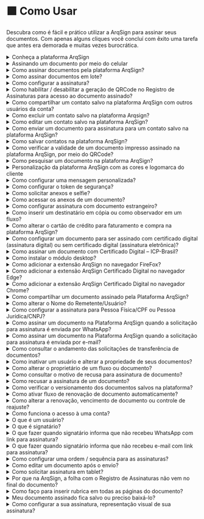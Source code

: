 # 🟪 Como Usar

Descubra como é fácil e prático utilizar a ArqSign para assinar seus documentos. Com apenas alguns cliques você concluí com êxito uma tarefa que antes era demorada e muitas vezes burocrática.

<details>

<summary>Conheça a plataforma ArqSign</summary>

**Conhecendo a Plataforma**

Acesse a plataforma de Assinatura e configure a sua Assinatura Eletrônica.

Do lado esquerdo da tela temos todos os menus disponíveis, separados por grupos: Caixa Postal, Diretórios e Administração. É importante destacar que esses menus serão apresentados conforme nível de permissão de cada usuário. Clique na imagem para ampliar.

![](<../.gitbook/assets/image (3) (1).png>)

**CAIXA POSTAL:** Neste grupo estão concentrados os menus referentes ao processo de tramitação dos documentos. Clique na imagem para ampliar.

![](<../.gitbook/assets/image (4).png>)

**DIRETÓRIOS:** Neste grupo temos o menu Documentos. Ele é considerado um repositório de armazenamento dos documentos tramitados pela plataforma, ou seja, aqui são encontrados todos os documentos com processo de assinatura concluído. Clique na imagem para ampliar.

![](<../.gitbook/assets/image (5).png>)

**ADMINISTRAÇÃO:** Neste grupo temos as configurações de conta, usuários e grupo de usuários.

![](<../.gitbook/assets/image (6).png>)

</details>

<details>

<summary>Assinando um documento por meio do celular</summary>

1\. O processo de assinatura em lote também pode ser realizado diretamente pelo celular, e ocorre da mesma forma como na plataforma.

2\. A opção de “Assinatura em Lote” é apresentada, assim como a lista de documentos pendentes de assinatura para seleção. Feita a seleção dos documentos, clique no ícone “Assinatura em Lote”.

![](<../.gitbook/assets/image (7).png>)

3. Preencha os dados solicitados.

![](<../.gitbook/assets/image (8).png>)

4. Defina a representação visual (Estilo de Assinatura).

![](<../.gitbook/assets/image (9).png>)

5. Acompanhe o progresso das assinaturas.

![](<../.gitbook/assets/image (10).png>)

6. Será apresentado o informativo do processo concluído.

![](<../.gitbook/assets/image (11).png>)

7. Concluído o processo de assinatura por todos os responsáveis, o documento final pode ser consultado no ArqGED, pois ele será mantido no fluxo.

</details>

<details>

<summary>Como assinar documentos pela plataforma ArqSign?</summary>

[Clique aqui e confira como realizar a assinatura de documentos por meio da plataforma ArqSign.](../assinatura-de-documentos.md)

</details>

<details>

<summary>Como assinar documentos em lote?</summary>

[Clique aqui e confira como realizar a assinatura de documentos em lote por meio da plataforma ArqSign.](../menu-superior/assinatura-em-lote.md)

</details>

<details>

<summary>Como configurar a assinatura?</summary>

1. Acesse a plataforma de Assinatura e configure a sua Assinatura Eletrônica.
2. Depois de logado, clique sobre o seu nome no canto superior direito.
3. Clique em “Meu Perfil”.

![](<../.gitbook/assets/image (12).png>)

**Aba “Meus Dados”**

1\. Certifique-se que seus dados estejam todos atualizados. Caso deseje alterar algo, clique em “Editar” para habilitar os campos de edição.

![](<../.gitbook/assets/image (13).png>)

**Aba “Meus Contatos”**

Nesta aba é possível manter uma lista com os contatos mais usados na plataforma.

1\. Nesta aba é possível “Salvar os destinatários de um documento enviado para assinatura em minha lista de contatos”.

2\. Clicando no ícone “+” é possível adicionar contatos. Ao clicar nesta opção é habilitada uma tela destinada ao cadastro de um novo contato para incluir na lista. Informados os dados do contato, clique “Salvar” ou “Salvar e Fechar”.

![](<../.gitbook/assets/image (14).png>)

**Ícones – Aba “Meus Contatos”**

![](<../.gitbook/assets/image (15).png>)

**Aba “Estilo de Assinatura”**

1\. Nesta aba realize o cadastro das assinaturas que usará nos processos de assinatura de documentos. Clique em “Editar” para habilitar os campos.

2\. Passe pelas três opções existentes. Logo após concluir, clique em “Salvar”.

![](<../.gitbook/assets/image (16).png>)

**Aba “Certificado Digital”**

1\. Nesta aba é possível carregar certificados digitais na nuvem, armazenando na Plataforma ArqSign. Estes certificados armazenados serão listados no momento em que o usuário logado estiver assinando um documento com o tipo de assinatura Certificado Digital (ICP).

![](<../.gitbook/assets/image (17).png>)

**Aba “Solicitações”**

1\. Na aba Solicitações o usuário pode consultar as solicitações de transferência de proprietário do documento. Por exemplo, se na caixa de entrada o usuário alterar o proprietário do documento, a movimentação ficará registrada na aba “Solicitações”.

![](<../.gitbook/assets/image (18).png>)

</details>

<details>

<summary>Como habilitar / desabilitar a geração de QRCode no Registro de Assinaturas para acesso ao documento assinado?</summary>

Para padronizar a configuração de geração de QRCode no Registro de assinaturas para uma conta, você deverá ser um usuário com perfil Administrador Global ou Administrador da Conta e seguir os seguintes passos:

* Acesse: Administração > Conta > Configurações > Documentos;
* Clique em “Editar”;
* Em “Configurações sobre a Disponibilização do Documento Assinado aos destinatários” habilite ou desabilite a geração de QRCode no Registro de assinaturas conforme sua preferência;
* Clique em Salvar.

Essa alteração repercute para conta.

Caso necessário, um usuário com qualquer perfil pode alterar a configuração padrão desta funcionalidade apenas para um determinado fluxo. Para isso, basta seguir os seguintes passos:

* Clicar em “Novo Documento”;
* Fazer o upload de um novo documento;
* Clicar em “Configurações Avançadas”;
* Habilitar ou desabilitar a geração de QRCode de acesso do documento no Registro de Assinaturas;
* Clicar em “Aplicar”.

</details>

<details>

<summary>Como compartilhar um contato salvo na plataforma ArqSign com outros usuários da conta?</summary>

No Menu “Meu perfil” opção “Meus contatos”, selecione o contato.

O sistema exibe os dados do registro no modo de visualização e os respectivos botões de ação conforme a permissão do usuário em questão.

As opções de ação exibidas poderão ser:

– Para contatos do usuário logado na conta logada: Novo, Editar e Cancelar.

– Para contatos compartilhados por outros usuários ativos na conta logada: Novo e Cancelar.

Para compartilhar um contato, escolha a opção “Editar”, marque a opção de compartilhamento e clique em Salvar.

</details>

<details>

<summary>Como excluir um contato salvo na plataforma Arqsign?</summary>

No Menu “Meu perfil” opção “Meus contatos”, selecione o contato.

O sistema exibe os dados do registro no modo de visualização e os respectivos botões de ação conforme a permissão do usuário em questão.

As opções de ação exibidas poderão ser:

– Para contatos do usuário logado na conta logada: Novo, Editar e Cancelar.

– Para contatos compartilhados por outros usuários ativos na conta logada: Novo e Cancelar.

Para excluir um contato, escolha a opção “Excluir” e confirme a exclusão.

</details>

<details>

<summary>Como editar um contato salvo na plataforma ArqSign?</summary>

No Menu “Meu perfil” opção “Meus contatos”, selecione o contato.

O sistema exibe os dados do registro no modo de visualização e os respectivos botões de ação conforme a permissão do usuário em questão.

As opções de ação exibidas poderão ser:

– Para contatos do usuário logado na conta logada: Novo, Editar e Cancelar.

– Para contatos compartilhados por outros usuários ativos na conta logada: Novo e Cancelar.

Para editar um contato, escolha a opção “Editar”, faça a edição e clique em Salvar.

</details>

<details>

<summary>Como enviar um documento para assinatura para um contato salvo na plataforma ArqSign?</summary>

Para enviar um documento para assinatura para um contato salvo na Plataforma ArqSign no seu usuário ou compartilhado por outro usuário, siga os seguintes passos:

1. Clique em “Novo Documento”, insira o documento e execute as configurações necessárias relativas ao documento;
2. Na parte de configuração dos Destinatários, clique no botão![](https://cdn.arquivar.com.br/wp-content/uploads/2023/06/Imagem1.png)
3. A Plataforma exibirá um Grid de consulta com todos os contatos do usuário logado que estão relacionados com a conta logada, ordenados alfabeticamente pela coluna nome e na sequência todos os contatos dos outros usuários ativos da conta logada, que tenham sido marcados para serem compartilhados com todos os usuários da conta, ordenados alfabeticamente pela coluna nome.
4. Escolha o(s) destinatário(s) e clique em “Adicionar Destinatários”.
5. Configure o Tipo de Assinatura Eletrônica para cada destinatário;
6. Configure token de segurança ou mensagem privada para cada destinatário se for o caso e siga os próximos passos para envio do documento para assinatura.

</details>

<details>

<summary>Como salvar contatos na plataforma ArqSign?</summary>

Para salvar contatos na Plataforma ArqSign siga os seguintes passos:

1. Acesse o menu “Meu Perfil”
2. Acesse a opção “Meus contatos”
3. Para inserir um contato, clique no botão +, insira os dados, escolha se quer compartilhar o contato com todos os usuários da conta e clique em Salvar.
4. Para que que todos os contatos para os quais você enviar um documento para assinatura a partir de agora sejam automaticamente salvos, habilite o botão “Salvar os destinatários de um documento enviado para assinatura em minha lista de contatos”.

O Nome e o E-mail/WhatsApp do(s) destinatário(s) será(ão) salvo(s) como contato(s) do usuário na conta. Os contatos terão relação com a conta em que o usuário está logado. Ou seja, quando este usuário logar em outra conta, os contatos serão diferentes.

Regras:

Não é permitido cadastrar contato com o mesmo E-mail de um contato já cadastrado que:

– Seja contado do usuário logado na conta, em questão.

– Esteja relacionado a outros usuários ativos da conta logada e que estejam sendo compartilhado na conta.

Somente é permitido cadastrar contato do tipo e-mail com um e-mail válido.

Não é permitido cadastrar contato com mesmo Telefone de um contato já cadastrado que:

– Seja contado do usuário logado na conta, em questão.

– Esteja relacionado a outros usuários ativos da conta logada e que estejam sendo compartilhado na conta.

Somente é permitido cadastrar contato do WhatsApp com um número de telefone válido.

O campo “Compartilhar com todos os usuários da conta.” é de preenchimento opcional para o usuário informar se o contato que está sendo criado será compartilhado, ou não, com outros contatos da conta.&#x20;

Para entender melhor, clique no link e assista ao vídeo explicativo: [https://youtu.be/b73Cu1HCaWA](https://youtu.be/b73Cu1HCaWA)

</details>

<details>

<summary>Como verificar a validade de um documento impresso assinado na plataforma ArqSign, por meio do QRCode?</summary>

Se você tem um documento impresso que foi assinado através da plataforma ArqSign e precisa verificar sua validade, existem alguns itens de segurança que você pode verificar conforme abaixo:

1. Localize nas páginas do documento assinado através da Plataforma ArqSign uma marca d’água com o “**ID do documento”** no canto superior esquerdo;
2. Confirme que o “**ID do documento**” é o mesmo em todas as páginas e no Registro de Assinaturas.
3. Toda vez que um documento é assinado através da Plataforma ArqSign, um arquivo com o nome de “Registro de Assinaturas” é gerado. O “Registro de Assinaturas” contém:

a) A identificação do documento a que pertence, ou seja, o “**ID do documento**”;

b) O **Hash** do documento (comprovação de integridade do documento);

c) Informações sobre o **Remetente, data de criação e envio**;

d) **Status** do documento, **tamanho**, **quantidade de páginas e assinaturas**;

e) **QRCode** que dá **acesso ao documento na Plataforma ArqSign**\*;

f) **Link** que dá **acesso ao documento na Plataforma ArqSign**\*;

g) **Detalhamento de todas as assinaturas contendo:**

I. Nome

II. E-mail

III. Documento

IV. Nível de segurança

V. Certificado ICP-Brasil utilizado

VI. Data e hora

VII. IP do dispositivo

VIII. Geolocalização

h) Trilha de auditoria percorrida por cada participante do Fluxo de assinaturas detalhada através dos eventos:

I. Lido – por qual signatário, data e hora, IP e Geolocalização

II. Assinatura Online – por qual signatário, data e hora, IP e Geolocalização.

4\. Caso você queira verificar a validade jurídica do documento no Portal ITI ou Adobe, acesse o documento através do QRCode.

\*Ao acessar o documento na Plataforma ArqSign via **QRCode ou link,** você poderá:

* Baixar o documento e o “Registro de Assinaturas”;
* Exibir o histórico (trilha de auditoria);
* Exibir o Termo de aceite para assinatura eletrônica;
* Verificar os detalhes das assinaturas.

</details>

<details>

<summary>Como pesquisar um documento na plataforma ArqSign?</summary>

Localizar um documento na na Plataforma ArqSign é super prático, basta seguir as instruções abaixo:

Primeiro, encontre a Caixa onde o documento está localizado. Todas as caixas (Caixa de entrada, Enviados, Rascunhos, Excluídos, Renovações) têm a funcionalidade de pesquisa, que aparece como “Filtrar”.&#x20;

Clique no campo “Filtrar”.&#x20;

As opções de pesquisa serão exibidas.&#x20;

Insira as informações de pesquisa nos campos desejados, como o nome do signatário, status, pasta do documento ou data de conclusão.&#x20;

Clique em “Filtrar”.&#x20;

Todos os documentos correspondentes às informações inseridas nos filtros serão exibidos.&#x20;

Para cancelar o filtro, basta clicar no “X” que aparece no canto direito do campo “Filtrar”.&#x20;

Vi como é fácil? Agora você pode localizar seus documentos na Plataforma ArqSign de forma rápida e eficiente!&#x20;

</details>

<details>

<summary>Personalização da plataforma ArqSign com as cores e logomarca do cliente</summary>

Na plataforma ArqSign, as notificações (e-mails e mensagens de WhatsApp) para os remetentes e destinatários podem ter os seguintes layouts:&#x20;

1. Layout Padrão da Plataforma ArqSign ou&#x20;
2. Layout com suas cores e logomarca.&#x20;

Os itens disponíveis para personalização são:&#x20;

* Cabeçalho&#x20;
* Cor do texto superior&#x20;
* Cor do botão do e-mail ou mensagem de WhatsApp&#x20;

Para personalizar as notificações da Plataforma ArqSign, basta que o Administrador da conta acesse: Administração > Conta > Configurações > Outros e seguir os seguintes passos:&#x20;

1. No canto inferior direito clique em editar;&#x20;
2. Em “Notificações Personalizas”, altere para Ativado;&#x20;
3. Em “Notificações por E-mail”, execute as seguintes etapas:&#x20;

* insira uma imagem para o cabeçalho das mensagens com as dimensões descritas no campo;&#x20;
* escolha a cor de destaque para o texto do e-mail.&#x20;

&#x20;     4\. Em “Notificações por WhatsApp”, execute a seguinte etapa:&#x20;

* Insira uma imagem para cabeçalho das mensagens com as dimensões descritas no campo.&#x20;

&#x20;     5\. Se quiser visualizar as notificações com as mudanças que você fez clique em “Visualizar Notificação”;&#x20;

&#x20;     6\. Quando todos os ajustes estiverem ok, clique em “Salvar”.&#x20;

![](../.gitbook/assets/image.png)

Notificação padrão:

![](<../.gitbook/assets/image (1).png>)

Exemplo de notificação personalizada simulação:

![](<../.gitbook/assets/image (2).png>)

</details>

<details>

<summary>Como configurar uma mensagem personalizada?</summary>

1. Clique em ‘Novo Documento’
2. Selecione o documento que deseja encaminhar e informe os dados do signatário como nome, e-mail etc.
3. Abaixo dessas informações haverá um símbolo de ‘mensagem’ ![](https://cdn.arquivar.com.br/wp-content/uploads/2023/04/carta.jpg), onde ao clicar abrirá uma aba de mensagem personalizada.
4. Na aba de mensagem personalizada é possível informar o assunto e a mensagem que deseja enviar somente para o signatário selecionado. Os demais signatários receberão a mensagem padrão.

</details>

<details>

<summary>Como configurar o token de segurança?</summary>

1. Clique em ‘Novo Documento’
2. Selecione o documento que deseja encaminhar e informe os dados do signatário como nome, e-mail etc.
3. Abaixo dessas informações haverá um símbolo de um ‘cadeado’![](https://cdn.arquivar.com.br/wp-content/uploads/2023/04/cadeado.jpg), onde ao clicar abrirá uma aba de segurança.
4. Na aba de segurança é possível gerar o código ‘Automaticamente ou Manual’ e informar o e-mail, SMS, Whatsapp ou nenhum meio em que deseja encaminhar o token.
5. Após essas configurações o token de segurança será enviado através do meio selecionado quando o signatário clicar para acessar o documento ou se você não selecionou nenhum meio você poderá informar para o signatário.

</details>

<details>

<summary>Como solicitar anexos e selfie?</summary>

1. Clique em ‘Novo Documento’
2. Selecione o documento que deseja encaminhar e configure os destinatários e avance
3. Configure o campo de assinatura do destinatário, caso deseje solicite as informações complementares como Nome e Documento
4. No canto direito role a tela e o menu de Anexos irá aparecer, selecione o checkbox para permitir que o signatário anexe um documento.
5. Informe o documento que deseja que o signatário encaminhe e se deseja que o anexo seja obrigatório para a conclusão do processo de assinatura daquele documento.
6. Você também pode configurar se permite que todos os signatários acessem o anexo ou não.

Quando o destinatário receber o documento para assinar ele deverá proceder da seguinte forma:

1. Assinar o documento e preencher dados solicitados;
2. Clicar na solicitação de Selfie;
3. Acessar a câmera do celular ou computador;
4. Fazer a foto conforme solicitado;
5. Escolher a foto como anexo;
6. Clicar em “Assinar e concluir”.

</details>

<details>

<summary>Como acessar os anexos de um documento?</summary>

1. Localize o documento que deseja visualizar o anexo.
2. Clique duas vezes sobre o documento.
3. No canto direito, junto aos signatários dos documentos, é possível realizar o download do anexo.

</details>

<details>

<summary>Como configurar assinatura com documento estrangeiro?</summary>

Para configurar assinatura solicitando um documento estrangeiro, siga os seguintes passos:

1. Depois de fazer o upload do documento;
2. Inserir os destinatários e clicar em ‘avançar”;
3. Na tela “configurar campos” você irá configurar a coleta de assinaturas dos destinatários;
4. Selecione o destinatário no topo da tela;
5. No canto direito, selecione o tipo de assinatura para Pessoa física;
6. Logo abaixo, há a configuração de “Informações complementares de assinatura”;
7. Selecione o check box “Nome do Signatário”;
8. Selecione o check box “Documento do Signatário”;
9. Na caixa “Documento”, escolha “outro”;
10. Na caixa abaixo especifique o documento que deseja solicitar e se quiser configure nas demais caixas os tipos de caracteres válidos e a quantidade de caracteres para validação.

</details>

<details>

<summary>Como inserir um destinatário em cópia ou como observador em um fluxo?</summary>

Na Plataforma ArqSign é possível colocar uma pessoa em cópia ou como observador em um fluxo. Desta forma, ao final do processo de assinatura, essa pessoa ou pessoas receberão o documento assinado.

Para fazer esta configuração proceda da seguinte forma:

1. Clique em “Novo documento”;
2. Faça o upload do documento a ser assinado e as devidas configurações para o documento;
3. Em “Destinatários” configure o campo “Este destinatário irá” como “Receber uma cópia”;
4. Prossiga com as demais configurações.

</details>

<details>

<summary>Como alterar o cartão de crédito para faturamento e compra na plataforma ArqSign?</summary>

Você pode alterar o seu cartão de crédito para faturamento e compras na Plataforma ArqSign, seguindo o seguinte passo a passo:

1\) Vá até o menu “Administração”;

2\) Clique em “Conta”;

3\) Clique em “Faturamento e Uso”;

4\) Clique em “Alterar a forma de pagamento”.

</details>

<details>

<summary>Como configurar um documento para ser assinado com certificado digital (assinatura digital) ou sem certificado digital (assinatura eletrônica)?</summary>

Na Plataforma Arqsign, ao configurar um fluxo de assinaturas você pode determinar qual tipo de assinatura deverá ser executada por destinatário escolhendo entre:

**a) Assinatura eletrônica** (A ArqSign produz assinaturas eletrônicas avançadas com validade jurídica de acordo com MP 2.200-2 de 24/08/2001 e Lei 14.063 de 23/11/2020);

**b) Certificado digital – ICP-Brasil** (A ArqSign produz assinaturas digitais qualificadas de acordo com MP 2.200-2 de 24/08/2001 e Lei 14.063 de 23/11/2020);

**c) Certificado digital – Outros** (A ArqSign produz assinaturas eletrônicas e digitais através de outros certificados).

Para determinar o tipo de assinatura siga o seguinte passo a passo:

1. Após fazer o upload do documento e configurações necessárias para o documento, siga para a configuração dos destinatários;
2. Ao configurar um destinatário, no campo “Tipo de assinatura” escolha uma das opções conforme descrição acima;
3. Pronto! Agora é só configurar os demais destinatários e a posição de assinatura no documento e enviar.

</details>

<details>

<summary>Como assinar um documento com Certificado Digital – ICP-Brasil?</summary>

Na Plataforma ArqSign, o remetente de documentos pode determinar o tipo de assinatura que o destinatário deverá executar escolhendo entre uma das opções abaixo:

**a) Assinatura eletrônica** (A ArqSign produz assinaturas eletrônicas avançadas com validade jurídica de acordo com MP 2.200-2 de 24/08/2001 e Lei 14.063 de 23/11/2020);

**b) Certificado digital – ICP-Brasil** (A ArqSign produz assinaturas digitais qualificadas de acordo com MP 2.200-2 de 24/08/2001 e Lei 14.063 de 23/11/2020);

**c) Certificado digital – Outros** (A ArqSign produz assinaturas eletrônicas e digitais através de outros certificados).

Se você recebeu um documento para assinar via Plataforma ArqSign e precisa assinar com Certificado Digital pela primeira vez, siga os seguintes passos:

* Abra o documento, leia e se aceitar, clique sobre o local destinado para assinatura;
* Execute a assinatura no formato de sua preferência;
* Preencha os dados solicitados;
* Dê o ok no “Termo de aceite” para assinatura eletrônica;
* Clique em “Assinar e concluir”;
* Ao clicar em “Assinar e concluir”, aparecerá um pop-up informando que a assinatura solicitada deverá ser executada com certificado digital;
* Selecione qual certificado será utilizado para assinar o documento através das opções: 1) Certificados que foram inseridos na ArqSign e estão salvos na nuvem e 2) Certificados salvos no computador de quem está assinando o documento.

![](<../.gitbook/assets/image (19).png>)

* Para assinatura com Certificado inserido na Plataforma, clique na opção indicada;
* Para assinatura com Certificado digital instalado em sua máquina você deverá seguir os passos indicados no pop-up para:
  1. Adicionar a extensão ArqSign para seu navegador.
  2. Instalar o módulo desktop.

</details>

<details>

<summary>Como instalar o módulo desktop?</summary>

1\) Ao executar a instalação do Módulo Desktop, o Microsoft defender SmartScreen, a princípio, impede a instalação do módulo, pelo fato do módulo não ser um aplicativo presente na Microsoft Store. Para dar sequência na instalação deve-se clicar em Mais informações.

2\) Após clicar em Mais informações, deve-se clicar no botão Executar assim mesmo.

3\) Após isto, deve-se seguir o processo de instalação e clicar no botão Concluir, ao término da instalação, e o Módulo Desktop já estará ativo no computador.

</details>

<details>

<summary>Como adicionar a extensão ArqSign no navegador FireFox?</summary>

1\) Quando um signatário de um documento que exige um certificado digital, seja ICP-Brasil ou outro qualquer, clicar no botão Assinar e Concluir, será aberta a modal para seleção de qual certificado será utilizado para assinar o documento.

2\) Nesta modal, existem duas seções, uma referente aos certificados que foram inseridos na ArqSign e estão salvos na nuvem e outra referente aos certificados salvos no computador de quem está assinando o documento. Nesta segunda seção, caso o módulo desktop e o plugin da ArqSign para o navegador não estejam instalados ainda, terá um link disponível para instalação.

3\) Ao clicar no link, duas ações serão executadas ao mesmo tempo, a primeira é o download do instalador do Módulo Desktop (No Firefox é solicitada uma confirmação para iniciar o download). Deve-se aguardar o download ser concluído e seguir os passos do Tutorial Instalação Módulo Desktop.

4\) A outra ação é a abertura de uma nova aba no navegador, na Firefox Browser Add-ons, com o plugin da ArqSign.

5\) Ao clicar no botão Adicionar ao Firefox, será aberta uma notificação para a confirmação da adição da extensão no navegador.

6\) Ao clicar em Adicionar, aparecerá uma notificação informando que a extensão foi adicionada ao navegador. Após isto, a aba do Firefox Browser Add-ons pode ser fechada.

7\) Após a adição do plugin no navegador, caso o Módulo Desktop ainda não tenha sido instalado, a aplicação ainda indicará um link para download do mesmo.

8\) Com as duas instalações concluídas, a modal será atualizada, listando os certificados salvos no computador do usuário.

9\) No Windows, ao clicar no botão Concluir, pode ser solicitada a permissão para que o plugin acesse os certificados, neste ponto, deve-se clicar em Permitir para liberar a utilização dos certificados digitais.

</details>

<details>

<summary>Como adicionar a extensão ArqSign Certificado Digital no navegador Edge?</summary>

1\) Quando um signatário de um documento que exige um certificado digital, seja ICP-Brasil ou outro qualquer, clicar no botão Assinar e Concluir, será aberto um pop-up para seleção de qual certificado será utilizado para assinar o documento.

2\) Neste pop-up, existem duas seções: uma referente aos certificados que foram inseridos na ArqSign e estão salvos na nuvem e outra referente aos certificados salvos no computador de quem está assinando o documento. Nesta segunda seção, caso o módulo desktop e o plugin da ArqSign para o navegador não estejam instalados ainda, terá um link disponível para instalação.

3\) No Microsoft Edge, ao clicar no link disponível, pode acontecer o bloqueio de pop-up.

4\) Caso isto aconteça, deve-se clicar no ícone de bloqueio de pop-ups, ao lado do URL da página.

5\) Ao clicar no ícone, deve-se permitir pop-ups para a página da ArqSign.

6\) Após o desbloqueio dos pop-ups, deve-se clicar no link disponível novamente. Ao clicar no link, duas ações serão executadas ao mesmo tempo, a primeira é o download do instalador do Módulo Desktop. Deve-se aguardar o download ser concluído e seguir os passos do Tutorial Instalação Módulo Desktop. A segunda é a abertura de uma aba da Microsoft Store com o plugin da ArqSign.

7\) Ao clicar no botão Obter, será aberta uma notificação para a confirmação da adição da extensão no navegador.

8\) Ao clicar em Adicionar extensão, aparecerá uma notificação informando que a extensão foi adicionada ao navegador. Após isto, a aba do Microsoft Store pode ser fechada.

9\) Após a adição do plugin no navegador, caso o Módulo Desktop ainda não tenha sido instalado, a aplicação ainda indicará um link para download dele.

10\) Com as duas instalações concluídas, a modal será atualizada, listando os certificados salvos no computador do usuário.

11\) No Windows, ao clicar no botão Concluir, pode ser solicitada a permissão para que o plugin acesse os certificados, neste ponto, deve-se clicar em Permitir para liberar a utilização dos certificados digitais.

</details>

<details>

<summary>Como adicionar a extensão ArqSign Certificado Digital no navegador Chrome?</summary>

Caso você vá assinar um documento com um Certificado ICP-Brasil A3 por exemplo que está instalado em sua máquina, ao clicar em “Assinar e concluir” será apresentado um pop-up com instruções para adição da extensão ArqSign no Chrome e para instalação do módulo desktop. Siga os passos abaixo para efetuar essas configurações:

1. Clique no link indicado para abrir a loja no navegador;
2. A extensão ArqSign Certificado Digital será exibida;
3. Clique em “Usar no Chrome”;
4. Ao clicar no botão Usar no Chrome, será aberta uma notificação para a confirmação da adição da extensão no navegador. Clique em adicionar extensão;
5. Ao clicar em Adicionar extensão, aparecerá uma notificação informando que a extensão foi adicionada ao navegador. Após isto, a aba do Chrome Web Store pode ser fechada.
6. Após a adição do plugin no navegador, caso o Módulo Desktop ainda não tenha sido instalado, a aplicação ainda indicará um link para download dele;
7. No caso de o Módulo Desktop não ter sido instalado ainda, um pop-up aparecerá com uma opção para instalação ou atualização do Módulo Desktop em seu computador.
8. Clique no link indicado para fazer o download;
9. Localize o arquivo instalador do módulo baixado e execute-o para instalação;
10. Ao executar a instalação do Módulo Desktop, o Microsoft defender SmartScreen, a princípio, impede a instalação do módulo, pelo fato do módulo não ser um aplicativo presente na Microsoft Store. Para dar sequência na instalação deve-se clicar em Mais informações;
11. Após clicar em Mais informações, deve-se clicar no botão Executar assim mesmo;
12. Clique em Instalar;
13. Após finalizar a instalação, clique em concluir
14. O pop-up será atualizado e solicitará que você escolha o certificado digital que deseja utilizar;
15. Escolha o certificado e siga com a assinatura;
16. No Windows, ao clicar no botão Concluir, pode ser solicitada a permissão para que o plugin acesse os certificados. Clique em “Permitir “para liberar a utilização dos certificados digitais.

</details>

<details>

<summary>Como compartilhar um documento assinado pela Plataforma ArqSign?</summary>

* Faça o login em sua conta ArqSign pelo link: [https://app.arqsign.com/auth/login](https://app.arqsign.com/auth/login);
* Clique em ‘Enviados’;
* Localize o documento que deseja compartilhar;
* Após localizar o documento clique no drop down do lado direito e escolha “Compartilhar”;
* Uma nova aba abrirá para que você escolha se o link de compartilhamento terá validade indeterminada ou até a data que deseja;
* Você também pode escolher “permitir visualizar os anexos públicos dos signatários do documento” caso aquele documento possua;
* Clique em ‘Compartilhar’ e um link será gerado;
* Você tem a opção de copiar o link e encaminhar do jeito que desejar ou encaminhar por email diretamente da plataforma informando um assunto e mensagem.

</details>

<details>

<summary>Como alterar o Nome do Remetente/Usuário?</summary>

Depois que um usuário é criado, ele mesmo pode alterar os dados abaixo do seu perfil:

![](<../.gitbook/assets/image (20).png>)

Essa alteração vai refletir nas notificações de solicitação de assinatura que o usuário envia.

![](<../.gitbook/assets/image (21).png>)

Os passos para alteração são:&#x20;

1. Acesse no canto superior direito da plataforma o menu com o seu nome de usuário atual;&#x20;
2. Clique em “Meu Perfil”;&#x20;
3. Na aba “Meus dados” clique em “Editar”;&#x20;
4. Edite os campos necessários;&#x20;
5. Clique em “Salvar”.&#x20;

</details>

<details>

<summary>Como configurar a assinatura para Pessoa Física/CPF ou Pessoa Jurídica/CNPJ?</summary>

Na plataforma ArqSign, você pode escolher se o documento será assinado por uma Pessoa física ou jurídica. &#x20;

Para isso, o remetente deve escolher o tipo de assinatura durante o processo de configuração do fluxo conforme abaixo:&#x20;

1. Depois de fazer o upload do documento e configurar os remetentes, avance para a etapa final;&#x20;
2. Selecione o destinatário que quer configurar na caixa de seleção disponível na parte superior da tela;&#x20;
3. No menu lateral direito em “Campos de assinatura” escolha o tipo de assinatura entre “Assinar como Pessoa Física” ou “Assinar como Pessoa Jurídica”;&#x20;

Se você escolher assinar como pessoa física, as informações complementares de assinatura solicitadas serão do tipo pessoa física: Nome, Documento (CPF, CNH, RG ou outro);&#x20;

Se você escolher assinar como pessoa jurídica, as informações complementares de assinatura solicitadas serão do tipo pessoa jurídica: Razão Social, Documento (CNPJ ou outro);&#x20;

Tanto para assinatura de pessoa física ou jurídica, você pode solicitar outro documento que não os listados. Para isso, basta clicar na opção outro e digitar nos campos abaixo o nome do documento, tipo de campo (texto ou numérico e quantidade de caracteres do campo).&#x20;

</details>

<details>

<summary>Como assinar um documento na Plataforma ArqSign quando a solicitação para assinatura é enviada por WhatsApp?</summary>

Se um documento foi enviado para sua assinatura pela Plataforma ArqSign por WhatsApp, você receberá uma mensagem com o nome do remetente que pode ser aberta no aplicativo do seu celular ou WhatsApp Web.

1. Caso seja a primeira vez que você interage com o remetente pelo WhatsApp, vá ao final da mensagem e adicione aos seus contatos para habilitar todos os links da mensagem.
2. Clique no link presente na mensagem e você terá acesso ao documento para leitura.
3. Após a leitura, basta clicar sobre a área para inserir a assinatura que pode ser feita através de um desenho, escrita ou upload de uma imagem da assinatura.
4. Depois, caso tenha sido solicitado, insira os outros dados e anexos e clique na caixa  para validar o Termo de aceite para assinatura eletrônica.
5. Para finalizar, basta clicar em “Assinar e concluir”.

Se você não tiver uma conta ArqSign, será convidado a criar uma conta para armazenar esse e outros documentos assinados através da plataforma e ainda testar grátis por 15 dias.

Quando todos os destinatários assinarem, todos receberão um e-mail ou WhatsApp com o documento assinado por todas as partes.

Além disso, todos os destinatários que tiverem uma Conta ArqSign grátis ou paga, receberão uma cópia na caixa de entrada da aplicação e poderão fazer a gestão deste documento na plataforma.

Veja o passo a passo [acessando aqui](https://youtu.be/RoCxNBNKfjI) um vídeo expicativo.&#x20;

</details>

<details>

<summary>Como assinar um documento na Plataforma ArqSign quando a solicitação para assinatura é enviada por e-mail?</summary>

Ao receber um documento por e-mail solicitando sua assinatura, ele conterá o nome do remetente e no título terá o nome do documento a ser assinado.  Caso não localize o e-mail em sua caixa de entrada, verifique na Caixa de Spam ou promoções.

1. Abra o e-mail.  (Lembrando que a plataforma pode ser acessada de qualquer dispositivo – computador, tablet ou celular)
2. Clique em “Assinar Documento” e você terá acesso ao documento para leitura.
3. Após a leitura, basta clicar sobre a área para inserir a assinatura que pode ser feita através de um desenho, escrita ou upload de uma imagem da assinatura.
4. Depois, caso tenha sido solicitado, insira outros dados e anexos e clique na caixa para validar o Termo de aceite para assinatura eletrônica.
5. Para finalizar, basta clicar em “Assinar e concluir”.

Se você não tiver uma conta ArqSign, será convidado a criar uma conta para armazenar esse e outros documentos assinados através da plataforma e ainda  testar grátis por 15 dias.

Quando todos os destinatários assinarem, todos receberão um e-mail ou WhatsApp com o documento assinado por todas as partes.

Além disso, todos os destinatários que tiverem uma Conta Arqsign grátis ou paga, receberão uma cópia na caixa de entrada da aplicação e poderão fazer a gestão deste documento na plataforma.

</details>

<details>

<summary>Como consultar o andamento das solicitações de transferência de documentos?</summary>

Para consultar o andamento das solicitações de transferência de documentos, siga os seguintes passos:&#x20;

Acesse o Menu “Meu perfil” -> “Solicitações”;&#x20;

A Plataforma lista as solicitações de transferência de documentos do usuário logado ordenadas pela data da solicitação decrescente (solicitação mais recente no topo).&#x20;

Através do botão de “Ações” você poderá visualizar solicitações com status “Solicitado” ou “Erro”, “Cancelar” e “Editar” a solicitação de transferência de documentos.&#x20;

</details>

<details>

<summary>Como inativar um usuário e alterar a propriedade de seus documentos?</summary>

Ao inativar um usuário, pode ser necessário alterar a propriedade dos documentos deste usuário para que outra pessoa siga com a gestão dos documentos.&#x20;

Você poderá executar esta ação se for Administrador Global.&#x20;

Para isso siga os seguintes passos:&#x20;

1. Acesse o menu “Administração” -> Usuários;&#x20;
2. Selecione o usuário que deseja inativar;&#x20;
3. Clique em Ações;&#x20;
4. Clique em inativar;&#x20;
5. Se o usuário que está sendo inativado não possuir solicitação de transferência de documentos com status “Solicitado” ou “Em Processo” e tiver enviado algum documento que esteja com status “Aguardando” ou “Em Processo” ou “Concluído” o sistema apresentará mensagem informando que o usuário que está sendo inativado possui documentos como proprietário, solicitando a confirmação de alterar a propriedade dos documentos do usuário, em questão;&#x20;
6. Escolha a opção “Transferir”;&#x20;
7. Selecione um novo proprietário;&#x20;
8. Selecione quais documentos devem ser transferidos;&#x20;
9. Clique em Alterar;&#x20;
10. A transferência será executada em até 24 horas;&#x20;
11. Para consultar o andamento das solicitações de transferências acesse: “Meu perfil”-> “Solicitações”.&#x20;

</details>

<details>

<summary>Como alterar o proprietário de um fluxo ou documento?</summary>

Se você é o remetente de um fluxo com status “Aguardando”, “Em processo” ou “Concluído”, pode alterar o proprietário para outro usuário ativo da conta. Desta forma, as notificações automáticas referentes ao fluxo passarão a ser enviadas para o novo proprietário.

Para executar esta alteração siga o seguinte passo a passo:&#x20;

**Opção 1:**&#x20;

1. Localize o fluxo no menu Enviados;&#x20;
2. Clique na caixa suspensa localizada no canto direito;&#x20;
3. Clique em Alterar proprietário;&#x20;
4. Informe o novo proprietário e salve.

Caso seja transferido apenas um documento o processo será realizado instantaneamente;&#x20;

Para dois documentos ou mais é necessário um prazo de 24h para a conclusão da solicitação de transferência. &#x20;

**Opção 2:**&#x20;

1. Ao inativar um usuário que possui documentos em sua conta é possível realizar a transferência desses documentos para um novo usuário responsável.&#x20;
2. Quando clicar em ‘Inativar’ um bloco de confirmação irá aparecer;&#x20;
3. No bloco confirme que deseja transferir os documentos;&#x20;
4. Selecione o novo proprietário;&#x20;
5. E os documentos que deseja transferir por status: ‘Todos’ ou ‘Em assinatura ou com renovação agendada’;&#x20;
6. &#x20;Clique em ‘Alterar’;&#x20;
7. O usuário será inativado e os documentos serão transferidos em 24h;&#x20;
8. Ao inativar um usuário sem documentos na conta, não é necessário realizar esse procedimento;&#x20;
9. A transferência de documento só pode ser executada para um usuário ativo.&#x20;
10. Para consultar o andamento das solicitações de transferências acesse: “Meu perfil” –> “Solicitações”.&#x20;

Caso você queira  transferir a propriedade dos documentos de um usuário que foi inativado, verifique o passo a passo em “Como inativar um usuário e alterar a propriedade de seus documentos?”&#x20;

</details>

<details>

<summary>Como consultar o motivo de recusa para assinatura de documento?</summary>

Você pode verificar o motivo de recusa de assinatura de um documento através da notificação enviada para o remetente e quando abrir o documento.&#x20;

Para acessar o motivo de recusa ao abrir o documento siga os seguintes passos:&#x20;

1. Abra o arquivo com o fluxo de assinatura “recusada”. Ele estará com o status Cancelado”;
2. Clique sobre o signatário e verifique o motivo de recusa.&#x20;

</details>

<details>

<summary>Como recusar a assinatura de um documento?</summary>

1. Abra o arquivo que recebeu para assinatura;&#x20;
2. No canto superior direito clique em Assinar ou Opções;&#x20;
3. Clique em Recusar assinatura;&#x20;
4. Informe o motivo de recusa – Essa informação ficará disponível para o remetente ao abrir o arquivo e através de notificação por e-mail;&#x20;
5. Clique em Recusar assinatura.&#x20;
6. O remetente receberá o retorno através de uma notificação por e-mail ou poderá acessar quando abrir o documento e clicar sobre o seu nome.
7. &#x20;O fluxo é automaticamente cancelado quando há uma recusa para assinatura.
8. Analise o motivo de recusa, faça as alterações no documento se necessário e crie um novo fluxo para assinatura.

</details>

<details>

<summary>Como verificar o versionamento dos documentos salvos na plataforma?</summary>

A cada renovação de documento através da ferramenta de renovação da Plataforma ArqSign, é feito um vínculo dos novos documentos aos anteriores.

Para acessar este recurso siga os seguintes passos:

1. Menu “Enviados”.
2. Localize o fluxo que você deseja consultar.
3. No botão “Histórico”, clique no drop down.
4. Escolha a opção “Versionamento”.

Analise as informações.

</details>

<details>

<summary>Como ativar fluxo de renovação de documento automaticamente?</summary>

Caso você tenha agendado a renovação de um documento, assim que atingido o prazo para renovação, você pode acionar a renovação automática que um novo fluxo será criado com as mesmas configurações de signatários que o original.

1. Clique em Renovações;
2. Selecione Fluxo concluído;
3. Clique em Renovar – A Plataforma automaticamente gera um novo fluxo com todos os signatários do fluxo original;
4. Faça upload do arquivo para renovação. O novo arquivo fica vinculado ao(s) arquivo(s) anterior(es) criando um versionamento de documentos.
5. Revise os signatários.
6. Configure as representações visuais;
7. Envie e Pronto!

</details>

<details>

<summary>Como alterar a renovação, vencimento de documento ou controle de reajuste?</summary>

Após a conclusão de um fluxo de assinatura:

1. Clique em Enviados;
2. Selecione Fluxo concluído;
3. Clique em Histórico;
4. Clique em Alterar Renovação;
5. Defina o novo prazo em meses após a finalização das assinaturas;
6. Clique em Alterar.

Quando chegar a data definida para vencimento do documento, renovação ou reajuste, a plataforma ArqSign enviará um e-mail ao proprietário do fluxo informando que o documento está pronto para renovação, reajuste etc.

</details>

<details>

<summary>Como funciona o acesso à uma conta?</summary>

Na ArqSign, você pode ter acesso a mais de uma conta com o mesmo e-mail.

**Exemplo:** Vamos supor que você seja advogado de um escritório. Você pode ter uma conta teste grátis pessoal com um e-mail e com o mesmo e-mail ter um usuário na Conta do Escritório e outro usuário na conta de um cliente para consultar documentos do cliente. Para ter acesso à conta de terceiros, os Administradores Globais da conta precisam lhe convidar. O acesso pode ser bloqueado a qualquer momento pelo Administrador Global.

</details>

<details>

<summary>O que é um usuário?</summary>

Usuário é a pessoa que utiliza a Plataforma ArqSign para enviar, acompanhar fluxo, coletar assinaturas, acessar e gerir documentos. Um usuário tem que estar atrelado à uma conta ou quando ele também tem que assinar um documento ele se torna um signatário.

Na plataforma ArqSign um usuário pode ter os seguintes Perfis:

a) Remetente de Documentos – Usuário sem permissão de acesso às funcionalidades de gestão da plataforma. Seu acesso é focado no envio e gestão de seus documentos.

b) Administrador Global – Usuários com permissão de acesso a todas as funcionalidades da plataforma inclusive gestão de pastas e usuários.

</details>

<details>

<summary>O que é signatário?</summary>

Signatário é uma pessoa física ou jurídica que participa do processo de assinatura (assina um documento). O signatário não precisa ter conta na Plataforma ArqSign para assinar.

</details>

<details>

<summary>O que fazer quando signatário informa que não recebeu WhatsApp com link para assinatura?</summary>

Quando um dos signatários informa que não recebeu o WhatsApp com o link para assinatura, verifique os seguintes itens antes de reenviar ou abrir um chamado:

1. Confira se você digitou o número do WhatsApp corretamente;
2. Caso o número que você digitou esteja errado, você pode corrigi-lo e enviar novamente através do Menu Enviados > Reenviar;
3. Peça ao signatário para conferir se ele está com acesso à internet móvel ou Wi-Fi;
4. Peça ao cliente para entrar no WhatsApp e verificar se não recebeu nova mensagem, pois, pode ser apenas um problema de configuração de recebimento de notificações;
5. Caso o problema não seja resolvido com nenhuma das opções acima, pode ser que a mensagem enviada tenha sido bloqueada pelo próprio WhatsApp porque o signatário não está com o aplicativo atualizado. Para atualizar o aplicativo o signatário deve acessar a loja de aplicativos e clicar em Atualizar ([https://faq.whatsapp.com/5481509731946576/?helpref=search\&query=mensagem…](https://faq.whatsapp.com/5481509731946576/?helpref=search\&query=mensagem%20n%C3%A3%C2%A3o%20recebida\&search\_session\_id=cb86af1005f8183efe4a18d785336191\&sr=2));
6. Se ainda assim não houve a atualização, você pode enviar o link de atualização de Serviços do WhatsApp para o signatário atualizar: Link: [https://wa.me/tos/20210210](https://wa.me/tos/20210210). O signatário deve abrir o link no WhatsApp e aceitar os termos.
7. Após o signatário atualizar o aplicativo e/ou os Termos de Serviços do WhatsApp, faça o reenvio do fluxo através da Plataforma ArqSign clicando em Enviados -> Reenviar.
8. Caso mesmo assim o signatário não receba a mensagem de WhatsApp, entre contato conosco e forneça as informações abaixo para analisarmos o que pode ter acontecido.

Informações necessárias:

* Nome
* Empresa
* WhatsApp
* Nome do documento enviado
* Data do envio
* Signatário

</details>

<details>

<summary>O que fazer quando signatário informa que não recebeu e-mail com link para assinatura?</summary>

Quando um dos signatários informa que não recebeu o e-mail com o link para assinatura, verifique os seguintes itens antes de reenviar ou abrir um chamado:

1. Confira se você digitou o endereço de e-mail corretamente;
2. Confira se o cliente está com acesso à internet;
3. Se você tiver enviado o link para uma caixa de e-mail gratuita, solicite ao signatário para conferir a caixa de **SPAM, Lixo eletrônico ou Promoções**, pois, estes servidores podem fazer uma classificação errônea de nossos e-mails e enviá-los para essas caixas;
4. Se você enviou o link para uma pessoa ou empresa que tenha antivírus ou firewall instalados na máquina ou servidor, solicite que ele verifique **se o e-mail com o link** **não foi bloqueado pelo sistema de segurança**;
5. Se você fez todas estas análises e não localizou nenhum problema, tente reenviar o fluxo através da Plataforma ArqSign e verifique novamente nas pastas acima mencionadas;
6. Caso mesmo assim o signatário não receba o e-mail, entre contato conosco e forneça as informações abaixo para analisarmos o que pode ter acontecido.

Informações necessárias:

* Nome
* Empresa
* E-mail
* Nome do documento enviado
* Data do envio
* Signatário

</details>

<details>

<summary>Como configurar uma ordem / sequência para as assinaturas?</summary>

A plataforma ArqSign permite inserir uma sequência para assinatura de documentos.&#x20;

Para acessar a funcionalidade habilite a opção” Assinar na ordem abaixo” durante a configuração dos destinatários.&#x20;

Insira os destinatários na ordem em que deseja as assinaturas.&#x20;

Observe que aparece um campo chamado “Ordem” e que as pessoas deverão assinar o documento de acordo com essa ordem, sendo que o próximo e-mail só chegará após o anterior assinar o documento.

Caso queira que duas pessoas recebam o e-mail simultaneamente, utilize o mesmo número para elas.

<img src="../.gitbook/assets/gif-1.gif" alt="" data-size="original">

</details>

<details>

<summary>Como editar um documento após o envio?</summary>

Por segurança, não é possível editar um documento após o envio.

</details>

<details>

<summary>Como solicitar assinatura em tablet?</summary>

Para que um cliente assine um documento no tablet de um estabelecimento, basta seguir os seguintes passos:&#x20;

1. Criar um e-mail genérico para ser utilizado no envio dos documentos a serem assinados no tablet como por exemplo: assinadoreletrônicodedocumentos@nomedoestabelecimento.com.br;
2. Criar um usuário para o e-mail acima;
3. Logar na plataforma ArqSign com o usuário;
4. Enviar documento para assinatura do cliente e solicitar as seguintes autenticações:
5. Nome
6. Documento
7. Anexar Foto com documento
8. Habilitar a captura de geolocalização no tablet do estabelecimento

Ao assinar o documento, a pessoa vai inserir, nome, documento e fazer uma Selfie com documento se possível mostrando a placa do estabelecimento.&#x20;

As seguintes informações serão inseridas/anexadas ao documento:&#x20;

Autenticações:&#x20;

* Nome
* Documento
* Selfie com documento
* Geolocalização (estabelecimento)

</details>

<details>

<summary>Por que na ArqSign, a folha com o Registro de Assinaturas não vem no final do documento?</summary>

O ato de inserir uma página mutável (que vai sendo alterada a cada assinatura) ao final do arquivo que está sendo assinado pelas partes, caracteriza uma alteração do documento, o que vai totalmente contra o processo que garante a integridade e viola as normas técnicas de assinatura com certificado digital. &#x20;

Portanto, o processo seguro da ArqSign não permite a inserção de uma página ao final do arquivo assinado, porque isso corromperia os certificados que foram inseridos durante o processo de assinatura de cada signatário.&#x20;

</details>

<details>

<summary>Como faço para inserir rubrica em todas as páginas do documento?</summary>

Quando você assina um documento de forma eletrônica ou digital, está colocando sua assinatura em um arquivo eletrônico. Nesse caso, não é necessário rubricar cada página do documento. Em vez disso, é importante inserir no arquivo informações que comprovem a integridade do documento e a autoria das assinaturas. Ou seja, uma única assinatura por pessoa é válida para todo o arquivo.&#x20;

Em resumo, um documento assinado eletronicamente tem validade jurídica ao incluir dados que verificam a integridade do documento e confirmam a autoria das assinaturas nas propriedades do arquivo, em vez de depender apenas da representação visual.&#x20;

É importante destacar que a validação jurídica de uma assinatura eletrônica baseada exclusivamente na imagem visual da assinatura ou rubrica é falha. Isso ocorre porque qualquer pessoa que saiba fazer alterações em arquivos PDF poderia inserir uma imagem visual de uma assinatura em um documento. Por outro lado, a inserção dos dados dos signatários nas propriedades do arquivo só pode ser feita com a utilização do certificado digital e com a participação do signatário, garantindo maior segurança à certificação.

</details>

<details>

<summary>Meu documento assinado fica salvo ou preciso baixá-lo?</summary>

Caso você tenha uma conta ArqSign, o seu arquivo ficará salvo na plataforma, com segurança e rastreabilidade. Sempre que houver demanda de consulta do documento ou você poderá realizar o download do arquivo, compartilhá-lo externamente, entre inúmeras outras possibilidades que a ArqSign oferece para o seu negócio.&#x20;

Se você não tem uma conta ArqSign, não se preocupe. Quando todas as assinaturas são concluídas, uma via do arquivo assinado é enviada para todos os destinatários.

</details>

<details>

<summary>Como configurar a sua assinatura, representação visual de sua assinatura?</summary>



</details>
